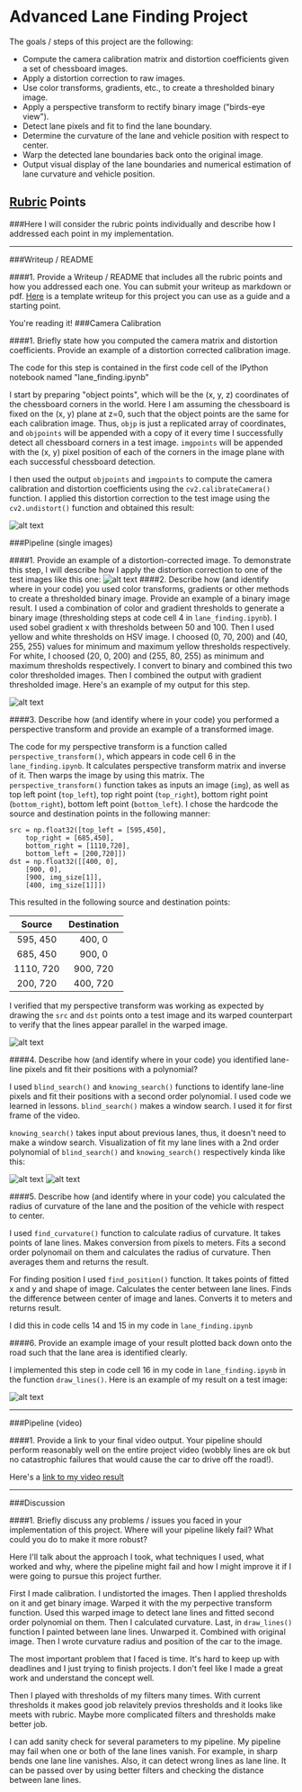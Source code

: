 # Advanced Lane Finding Project

The goals / steps of this project are the following:

* Compute the camera calibration matrix and distortion coefficients given a set of chessboard images.
* Apply a distortion correction to raw images.
* Use color transforms, gradients, etc., to create a thresholded binary image.
* Apply a perspective transform to rectify binary image ("birds-eye view").
* Detect lane pixels and fit to find the lane boundary.
* Determine the curvature of the lane and vehicle position with respect to center.
* Warp the detected lane boundaries back onto the original image.
* Output visual display of the lane boundaries and numerical estimation of lane curvature and vehicle position.

[//]: # (Image References)

[image1]: ./output_images/undistort_output.png "Undistorted"
[image2]: ./output_images/corrected.png "Road Transformed"
[image3]: ./output_images/binary_combo_example.png "Binary Example"
[image4]: ./output_images/warped_straight_lines.png "Warp Example"
[image5]: ./output_images/color_fit_lines1.png "Fit Visual"
[image6]: ./output_images/color_fit_lines2.png "Fit Visual"
[image7]: ./output_images/example_output.png "Output"
[video1]: ./project_video_result.mp4 "Video"

## [Rubric](https://review.udacity.com/#!/rubrics/571/view) Points
###Here I will consider the rubric points individually and describe how I addressed each point in my implementation.  

---
###Writeup / README

####1. Provide a Writeup / README that includes all the rubric points and how you addressed each one.  You can submit your writeup as markdown or pdf.  [Here](https://github.com/udacity/CarND-Advanced-Lane-Lines/blob/master/writeup_template.md) is a template writeup for this project you can use as a guide and a starting point.  

You're reading it!
###Camera Calibration

####1. Briefly state how you computed the camera matrix and distortion coefficients. Provide an example of a distortion corrected calibration image.

The code for this step is contained in the first code cell of the IPython notebook named "lane_finding.ipynb"

I start by preparing "object points", which will be the (x, y, z) coordinates of the chessboard corners in the world. Here I am assuming the chessboard is fixed on the (x, y) plane at z=0, such that the object points are the same for each calibration image.  Thus, `objp` is just a replicated array of coordinates, and `objpoints` will be appended with a copy of it every time I successfully detect all chessboard corners in a test image.  `imgpoints` will be appended with the (x, y) pixel position of each of the corners in the image plane with each successful chessboard detection.  

I then used the output `objpoints` and `imgpoints` to compute the camera calibration and distortion coefficients using the `cv2.calibrateCamera()` function.  I applied this distortion correction to the test image using the `cv2.undistort()` function and obtained this result: 

![alt text][image1]

###Pipeline (single images)

####1. Provide an example of a distortion-corrected image.
To demonstrate this step, I will describe how I apply the distortion correction to one of the test images like this one:
![alt text][image2]
####2. Describe how (and identify where in your code) you used color transforms, gradients or other methods to create a thresholded binary image.  Provide an example of a binary image result.
I used a combination of color and gradient thresholds to generate a binary image (thresholding steps at code cell 4 in `lane_finding.ipynb`). I used sobel gradient x with thresholds between 50 and 100. Then I used yellow and white thresholds on HSV image. I choosed (0, 70, 200) and (40, 255, 255) values for minimum and maximum yellow thresholds respectively. For white, I choosed (20, 0, 200) and (255, 80, 255) as minimum and maximum thresholds respectively. I convert to binary and combined this two color thresholded images. Then I combined the output with gradient thresholded image. Here's an example of my output for this step.

![alt text][image3]

####3. Describe how (and identify where in your code) you performed a perspective transform and provide an example of a transformed image.

The code for my perspective transform is a function called `perspective_transform()`, which appears in code cell 6 in the `lane_finding.ipynb`. It calculates perspective transform matrix and inverse of it. Then warps the image by using this matrix. The `perspective_transform()` function takes as inputs an image (`img`), as well as top left point (`top_left`), top right point (`top_right`), bottom right point (`bottom_right`), bottom left point (`bottom_left`). I chose the hardcode the source and destination points in the following manner:

```
src = np.float32([top_left = [595,450], 
	top_right = [685,450], 
	bottom_right = [1110,720], 
	bottom_left = [200,720]])
dst = np.float32([[400, 0], 
	[900, 0], 
	[900, img_size[1]], 
	[400, img_size[1]]])

```
This resulted in the following source and destination points:

| Source        | Destination   |
|:-------------:|:-------------:|
| 595, 450      | 400, 0        |
| 685, 450      | 900, 0        |
| 1110, 720     | 900, 720      |
| 200, 720      | 400, 720      |

I verified that my perspective transform was working as expected by drawing the `src` and `dst` points onto a test image and its warped counterpart to verify that the lines appear parallel in the warped image.

![alt text][image4]

####4. Describe how (and identify where in your code) you identified lane-line pixels and fit their positions with a polynomial?

I used `blind_search()` and `knowing_search()` functions to identify lane-line pixels and fit their positions with a second order polynomial. I used code we learned in lessons. `blind_search()` makes a window search. I used it for first frame of the video. 

`knowing_search()` takes input about previous lanes, thus, it doesn't need to make a window search. Visualization of fit my lane lines with a 2nd order polynomial of `blind_search()` and `knowing_search()` respectively kinda like this:

![alt text][image5]
![alt text][image6]

####5. Describe how (and identify where in your code) you calculated the radius of curvature of the lane and the position of the vehicle with respect to center.

I used `find_curvature()` function to calculate radius of curvature. It takes points of lane lines. Makes conversion from pixels to meters. Fits a second order polynomail on them and calculates the radius of curvature. Then averages them and returns the result.

For finding position I used `find_position()` function. It takes points of fitted x and y and shape of image. Calculates the center between lane lines. Finds the difference between center of image and lanes. Converts it to meters and returns result.

I did this in code cells 14 and 15 in my code in `lane_finding.ipynb`

####6. Provide an example image of your result plotted back down onto the road such that the lane area is identified clearly.

I implemented this step in code cell 16 in my code in `lane_finding.ipynb` in the function `draw_lines()`. Here is an example of my result on a test image:

![alt text][image7]

---

###Pipeline (video)

####1. Provide a link to your final video output.  Your pipeline should perform reasonably well on the entire project video (wobbly lines are ok but no catastrophic failures that would cause the car to drive off the road!).

Here's a [link to my video result](./project_video_result.mp4)

---

###Discussion

####1. Briefly discuss any problems / issues you faced in your implementation of this project.  Where will your pipeline likely fail?  What could you do to make it more robust?

Here I'll talk about the approach I took, what techniques I used, what worked and why, where the pipeline might fail and how I might improve it if I were going to pursue this project further.

First I made calibration. I undistorted the images. Then I applied thresholds on it and get binary image. Warped it with the my perpective transform function. Used this warped image to detect lane lines and fitted second order polynomial on them. Then I calculated curvature. Last, in `draw_lines()` function I painted between lane lines. Unwarped it. Combined with original image. Then I wrote curvature radius and position of the car to the image.

The most important problem that I faced is time. It's hard to keep up with deadlines and I just trying to finish projects. I don't feel like I made a great work and understand the concept well.

Then I played with thresholds of my filters many times. With current thresholds it makes good job relavitely previos thresholds and it looks like meets with rubric. Maybe more complicated filters and thresholds make better job.

I can add sanity check for several parameters to my pipeline. My pipeline may fail when one or both of the lane lines vanish. For example, in sharp bends one lane line vanishes. Also, it can detect wrong lines as lane line. It can be passed over by using better filters and checking the distance between lane lines.

